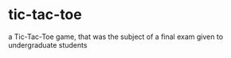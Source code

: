 tic-tac-toe
===========

a Tic-Tac-Toe game, that was the subject of a final exam given to undergraduate students
